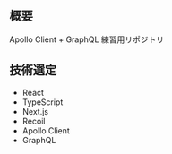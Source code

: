 ## 概要

Apollo Client + GraphQL 練習用リポジトリ

## 技術選定

- React
- TypeScript
- Next.js
- Recoil
- Apollo Client
- GraphQL
